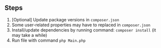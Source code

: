 ## Steps

1. [Optional] Update package versions in `composer.json`
2. Some user-related properties may have to replaced in `composer.json`
3. Install/update dependencies by running command: `composer install` (it may take a while)
4. Run file with command `php Main.php`
